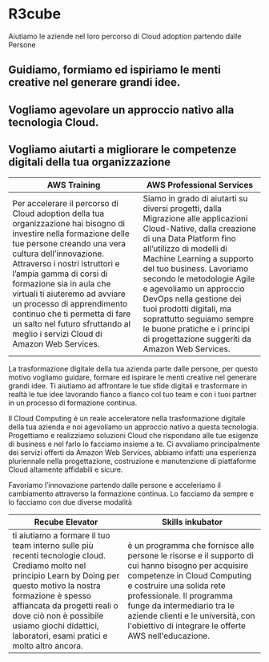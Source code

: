 # R3cube
Aiutiamo le aziende nel loro percorso di Cloud adoption partendo dalle Persone

## Guidiamo, formiamo ed ispiriamo le menti creative nel generare grandi idee.

## Vogliamo agevolare un approccio nativo alla tecnologia Cloud.

## Vogliamo aiutarti a migliorare le competenze digitali della tua organizzazione

| AWS Training | AWS Professional Services |
| ---------------- | ------------------------- |
| Per accelerare il percorso di Cloud adoption della tua organizzazione hai bisogno di investire nella formazione delle tue persone creando una vera cultura dell’innovazione. Attraverso i nostri istruttori e l’ampia gamma di corsi di formazione sia in aula che virtuali ti aiuteremo ad avviare un processo di apprendimento continuo che ti permetta di fare un salto nel futuro sfruttando al meglio i servizi Cloud di Amazon Web Services. | Siamo in grado di aiutarti su diversi progetti, dalla Migrazione alle applicazioni Cloud-Native, dalla creazione di una Data Platform fino all’utilizzo di modelli di Machine Learning a supporto del tuo business. Lavoriamo secondo le metodologie Agile e agevoliamo un approccio DevOps nella gestione dei tuoi prodotti digitali, ma soprattutto seguiamo sempre le buone pratiche e i principi di progettazione suggeriti da Amazon Web Services. |

La trasformazione digitale della tua azienda parte dalle persone, per questo motivo vogliamo guidare, formare ed ispirare le menti creative nel generare grandi idee. Ti aiutiamo ad affrontare le tue sfide digitali e trasformare in realtà le tue idee lavorando fianco a fianco col tuo team e con i tuoi partner in un processo di formazione continua.

Il Cloud Computing è un reale acceleratore nella trasformazione digitale della tua azienda e noi agevoliamo un approccio nativo a questa tecnologia. Progettiamo e realizziamo soluzioni Cloud che rispondano alle tue esigenze di business e nel farlo lo facciamo insieme a te. Ci avvaliamo principalmente dei servizi offerti da Amazon Web Services, abbiamo infatti una esperienza pluriennale nella progettazione, costruzione e manutenzione di piattaforme Cloud altamente affidabili e sicure. 

Favoriamo l’innovazione partendo dalle persone e acceleriamo il cambiamento attraverso la formazione continua. Lo facciamo da sempre e lo facciamo con due diverse modalità

| Recube Elevator | Skills inkubator |
| --------------- | ---------------- |
| ti aiutiamo a formare il tuo team interno sulle più recenti tecnologie cloud. Crediamo molto nel principio Learn by Doing per questo motivo la nostra formazione è spesso affiancata da progetti reali o dove ciò non è possibile usiamo giochi didattici, laboratori, esami pratici e molto altro ancora. | è un programma che fornisce alle persone le risorse e il supporto di cui hanno bisogno per acquisire competenze in Cloud Computing e costruire una solida rete professionale. Il programma funge da intermediario tra le aziende clienti e le università, con l'obiettivo di integrare le offerte AWS nell'educazione. |
